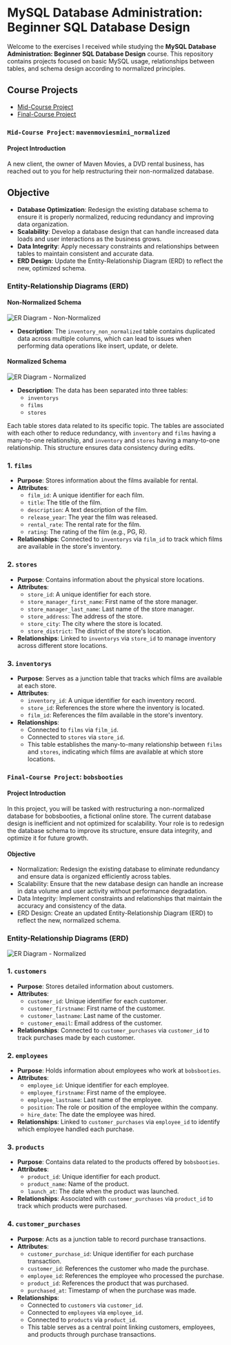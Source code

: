 # MySQL Database Administration: Beginner SQL Database Design

Welcome to the exercises I received while studying the **MySQL Database Administration: Beginner SQL Database Design** course. This repository contains projects focused on basic MySQL usage, relationships between tables, and schema design according to normalized principles.

## Course Projects
- [Mid-Course Project](#Mid-Course-Project)
- [Final-Course Project](#Final-Course-Project)

### `Mid-Course Project`: `mavenmoviesmini_normalized`

#### Project Introduction
A new client, the owner of Maven Movies, a DVD rental business, has reached out to you for help restructuring their non-normalized database.

## Objective
- **Database Optimization**: Redesign the existing database schema to ensure it is properly normalized, reducing redundancy and improving data organization.
- **Scalability**: Develop a database design that can handle increased data loads and user interactions as the business grows.
- **Data Integrity**: Apply necessary constraints and relationships between tables to maintain consistent and accurate data.
- **ERD Design**: Update the Entity-Relationship Diagram (ERD) to reflect the new, optimized schema.

### Entity-Relationship Diagrams (ERD)

#### Non-Normalized Schema
![ER Diagram - Non-Normalized](https://github.com/Tako-C/Courses-Database-Administration-Design/blob/main/Photo/mavenmoviesmini-inventory_non_normalized.png?raw=true)

- **Description**: The `inventory_non_normalized` table contains duplicated data across multiple columns, which can lead to issues when performing data operations like insert, update, or delete.

#### Normalized Schema
![ER Diagram - Normalized](https://github.com/Tako-C/Courses-Database-Administration-Design/blob/main/Photo/mavenmoviesmini_normalized.png?raw=true)

- **Description**: The data has been separated into three tables:
  - `inventorys`
  - `films`
  - `stores`
  
Each table stores data related to its specific topic. The tables are associated with each other to reduce redundancy, with `inventory` and `films` having a many-to-one relationship, and `inventory` and `stores` having a many-to-one relationship. This structure ensures data consistency during edits.

### 1. `films`
- **Purpose**: Stores information about the films available for rental.
- **Attributes**: 
  - `film_id`: A unique identifier for each film.
  - `title`: The title of the film.
  - `description`: A text description of the film.
  - `release_year`: The year the film was released.
  - `rental_rate`: The rental rate for the film.
  - `rating`: The rating of the film (e.g., PG, R).
- **Relationships**: Connected to `inventorys` via `film_id` to track which films are available in the store's inventory.

### 2. `stores`
- **Purpose**: Contains information about the physical store locations.
- **Attributes**: 
  - `store_id`: A unique identifier for each store.
  - `store_manager_first_name`: First name of the store manager.
  - `store_manager_last_name`: Last name of the store manager.
  - `store_address`: The address of the store.
  - `store_city`: The city where the store is located.
  - `store_district`: The district of the store's location.
- **Relationships**: Linked to `inventorys` via `store_id` to manage inventory across different store locations.

### 3. `inventorys`
- **Purpose**: Serves as a junction table that tracks which films are available at each store.
- **Attributes**: 
  - `inventory_id`: A unique identifier for each inventory record.
  - `store_id`: References the store where the inventory is located.
  - `film_id`: References the film available in the store's inventory.
- **Relationships**: 
  - Connected to `films` via `film_id`.
  - Connected to `stores` via `store_id`.
  - This table establishes the many-to-many relationship between `films` and `stores`, indicating which films are available at which store locations.


### `Final-Course Project`: `bobsbooties`

#### Project Introduction
In this project, you will be tasked with restructuring a non-normalized database for bobsbooties, a fictional online store. The current database design is inefficient and not optimized for scalability. Your role is to redesign the database schema to improve its structure, ensure data integrity, and optimize it for future growth.

#### Objective
- Normalization: Redesign the existing database to eliminate redundancy and ensure data is organized efficiently across tables.
- Scalability: Ensure that the new database design can handle an increase in data volume and user activity without performance degradation.
- Data Integrity: Implement constraints and relationships that maintain the accuracy and consistency of the data.
- ERD Design: Create an updated Entity-Relationship Diagram (ERD) to reflect the new, normalized schema.

### Entity-Relationship Diagrams (ERD)

![ER Diagram - Normalized](https://github.com/Tako-C/Courses-Database-Administration-Design/blob/main/Photo/bobsbooties_ER.png?raw=true)


### 1. `customers`
- **Purpose**: Stores detailed information about customers.
- **Attributes**: 
  - `customer_id`: Unique identifier for each customer.
  - `customer_firstname`: First name of the customer.
  - `customer_lastname`: Last name of the customer.
  - `customer_email`: Email address of the customer.
- **Relationships**: Connected to `customer_purchases` via `customer_id` to track purchases made by each customer.

### 2. `employees`
- **Purpose**: Holds information about employees who work at `bobsbooties`.
- **Attributes**: 
  - `employee_id`: Unique identifier for each employee.
  - `employee_firstname`: First name of the employee.
  - `employee_lastname`: Last name of the employee.
  - `position`: The role or position of the employee within the company.
  - `hire_date`: The date the employee was hired.
- **Relationships**: Linked to `customer_purchases` via `employee_id` to identify which employee handled each purchase.

### 3. `products`
- **Purpose**: Contains data related to the products offered by `bobsbooties`.
- **Attributes**: 
  - `product_id`: Unique identifier for each product.
  - `product_name`: Name of the product.
  - `launch_at`: The date when the product was launched.
- **Relationships**: Associated with `customer_purchases` via `product_id` to track which products were purchased.

### 4. `customer_purchases`
- **Purpose**: Acts as a junction table to record purchase transactions.
- **Attributes**: 
  - `customer_purchase_id`: Unique identifier for each purchase transaction.
  - `customer_id`: References the customer who made the purchase.
  - `employee_id`: References the employee who processed the purchase.
  - `product_id`: References the product that was purchased.
  - `purchased_at`: Timestamp of when the purchase was made.
- **Relationships**: 
  - Connected to `customers` via `customer_id`.
  - Connected to `employees` via `employee_id`.
  - Connected to `products` via `product_id`.
  - This table serves as a central point linking customers, employees, and products through purchase transactions.

